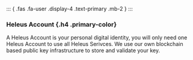 ::: { .fas .fa-user .display-4 .text-primary .mb-2 } 
:::

### Heleus Account {.h4 .primary-color}
A Heleus Account is your personal digital identity, you will only need one Heleus Account to use all Heleus Serivces. We use our own blockchain based public key infrastructure to store and validate your key.